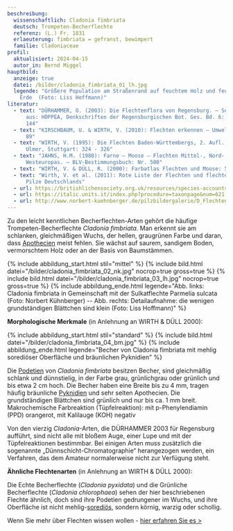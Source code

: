 ```yaml
---
beschreibung:
  wissenschaftlich: Cladonia fimbriata
  deutsch: Trompeten-Becherflechte
  referenz: (L.) Fr. 1831
  erlaeuterung: fimbriata = gefranst, bewimpert
  familie: Cladoniaceae
profil:
  aktualisiert: 2024-04-15
  autor_in: Bernd Miggel
hauptbild:
  anzeige: true
  datei: /bilder/cladonia_fimbriata_01_lh.jpg
  legende: "Größere Population am Straßenrand auf feuchtem Holz und feuchter
    Erde  (Foto: Liss Hoffmann)"
literatur:
  - text: "DÜRHAMMER, O. (2003): Die Flechtenflora von Regensburg. – Sonderdruck
      aus: HOPPEA, Denkschriften der Regensburgischen Bot. Ges. Bd. 6: 143 -
      144"
  - text: "KIRSCHBAUM, U. & WIRTH, V. (2010): Flechten erkennen – Umwelt bewerten:
      89"
  - text: "WIRTH, V. (1995): Die Flechten Baden-Württembergs, 2. Aufl., 1006 S.;
      Ulmer, Stuttgart: 324 - 326"
  - text: "JAHNS, H.M. (1980): Farne – Moose – Flechten Mittel-, Nord- und
      Westeuropas. – BLV-Bestimmungsbuch: Nr. 500"
  - text: "WIRTH, V. & DÜLL, R. (2000): Farbatlas Flechten und Moose: 57"
  - text: "Wirth, V. et al. (2011): Rote Liste der Flechten und flechtenbewohnende
      Pilze Deutschlands"
  - url: https://britishlichensociety.org.uk/resources/species-accounts/cladonia-fimbriata
  - url: https://italic.units.it/index.php?procedure=taxonpage&num=621
  - url: http://www.norbert-kuehnberger.de/pilzbildergalerie/D_Flechten-Lichenes_-_226_Arten/index.htm
---
```

Zu den leicht kenntlichen Becherflechten-Arten gehört die häufige Trompeten-Becherflechte *Cladonia fimbriata*. Man erkennt sie am schlanken, gleichmäßigen Wuchs, der hellen, graugrünen Farbe und daran, dass [Apothecien](Apothecien "Glossar") meist fehlen. Sie wächst auf saurem, sandigem Boden, vermorschtem Holz oder an der Basis von Baumstämmen.

{% include abbildung_start.html stil="mittel" %}
{% include bild.html datei="/bilder/cladonia_fimbriata_02_nk.jpg" nocrop=true gross=true %}
{% include bild.html datei="/bilder/cladonia_fimbriata_03_lh.jpg" nocrop=true gross=true %}
{% include abbildung_ende.html legende="Abb. links: Cladonia fimbriata in Gemeinschaft mit der Sulkatflechte Parmelia sulcata (Foto: Norbert Kühnberger) -- Abb. rechts: Detailaufnahme: die wenigen grundständigen Blättchen sind klein (Foto: Liss Hoffmann)" %}

**Morphologische Merkmale** (in Anlehnung an WIRTH & DÜLL 2000):

{% include abbildung_start.html stil="standard" %}
{% include bild.html datei="/bilder/cladonia_fimbriata_04_bm.jpg" %}
{% include abbildung_ende.html legende="Becher von Cladonia fimbriata mit mehlig sorediöser Oberfläche und bräunlichen Pyknidien" %}

Die [Podetien](Podetien "Glossar") von *Cladonia fimbriata* besitzen Becher, sind gleichmäßig schlank und dünnstielig, in der Farbe grau, grünlichgrau oder grünlich und bis etwa 2 cm hoch. Die Becher haben eine Breite bis zu 4 mm, tragen häufig bräunliche [Pyknidien](Pyknidien "Glossar") und sehr selten Apothecien. Die grundständigen Blättchen sind grünlich und nur bis ca. 1 mm breit.
Makrochemische Farbreaktion (Tüpfelreaktion): mit p-Phenylendiamin (PPD) orangerot, mit Kalilauge (KOH) negativ

Von den vierzig *Cladonia*-Arten, die DÜRHAMMER 2003 für Regensburg aufführt, sind nicht alle mit bloßem Auge, einer Lupe und mit der Tüpfelreaktionen bestimmbar. Bei einigen Arten muss zusätzlich die sogenannte „Dünnschicht-Chromatographie“ herangezogen werden, ein Verfahren, das dem Amateur normalerweise nicht zur Verfügung steht.

**Ähnliche Flechtenarten** (in Anlehnung an WIRTH & DÜLL 2000):

Die Echte Becherflechte (*Cladonia pyxidata*) und die  Grünliche Becherflechte (*Cladonia chlorophaea*) sehen der hier beschriebenen Flechte ähnlich, doch sind ihre Podetien gedrungener im Wuchs, und ihre Oberfläche ist nicht mehlig-[sorediös](sorediös "Glossar"), sondern körnig, warzig oder schollig.

Wenn Sie mehr über Flechten wissen wollen - [hier erfahren Sie es >](/verwandt/flechten)